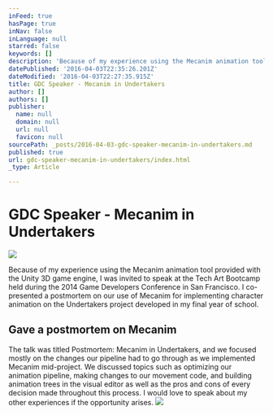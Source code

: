 ```yaml
---
inFeed: true
hasPage: true
inNav: false
inLanguage: null
starred: false
keywords: []
description: 'Because of my experience using the Mecanim animation tool provided with the Unity 3D game engine, I was invited to speak at the Tech Art Bootcamp held during the 2014 Game Developers Conference in San Francisco. I co-presented a postmortem on our use of Mecanim for implementing character animation on the Undertakers project developed in my final year of school.'
datePublished: '2016-04-03T22:35:26.201Z'
dateModified: '2016-04-03T22:27:35.915Z'
title: GDC Speaker - Mecanim in Undertakers
author: []
authors: []
publisher:
  name: null
  domain: null
  url: null
  favicon: null
sourcePath: _posts/2016-04-03-gdc-speaker-mecanim-in-undertakers.md
published: true
url: gdc-speaker-mecanim-in-undertakers/index.html
_type: Article

---
```

# GDC Speaker - Mecanim in Undertakers
![](https://s3-us-west-2.amazonaws.com/the-grid-img/p/8ebebacc718ebd9c2223d1111c5974fcf57311bd.png)

Because of my experience using the Mecanim animation tool provided with the Unity 3D game engine, I was invited to speak at the Tech Art Bootcamp held during the 2014 Game Developers Conference in San Francisco. I co-presented a postmortem on our use of Mecanim for implementing character animation on the Undertakers project developed in my final year of school.

## Gave a postmortem on Mecanim

The talk was titled Postmortem: Mecanim in Undertakers, and we focused mostly on the changes our pipeline had to go through as we implemented Mecanim mid-project. We discussed topics such as optimizing our animation pipeline, making changes to our movement code, and building animation trees in the visual editor as well as the pros and cons of every decision made throughout this process. I would love to speak about my other experiences if the opportunity arises.
![](https://the-grid-user-content.s3-us-west-2.amazonaws.com/bf3ce634-84c8-4910-8f22-366f90e27f64.png)